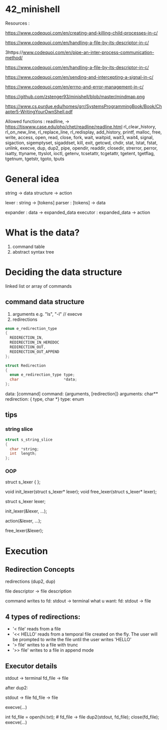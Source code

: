 # 42_minishell

Resources :

https://www.codequoi.com/en/creating-and-killing-child-processes-in-c/

https://www.codequoi.com/en/handling-a-file-by-its-descriptor-in-c/

3https://www.codequoi.com/en/pipe-an-inter-process-communication-method/

https://www.codequoi.com/en/handling-a-file-by-its-descriptor-in-c/



https://www.codequoi.com/en/sending-and-intercepting-a-signal-in-c/

https://www.codequoi.com/en/errno-and-error-management-in-c/

https://github.com/zstenger93/minishell/blob/master/mindmap.png

https://www.cs.purdue.edu/homes/grr/SystemsProgrammingBook/Book/Chapter5-WritingYourOwnShell.pdf

Allowed functions :
readline, -> https://tiswww.case.edu/php/chet/readline/readline.html
rl_clear_history, 
rl_on_new_line,
rl_replace_line, 
rl_redisplay, 
add_history,
printf, 
malloc, 
free, 
write, 
access, 
open, 
read,
close, 
fork, 
wait, 
waitpid, 
wait3, 
wait4, 
signal,
sigaction, 
sigemptyset, 
sigaddset, 
kill, 
exit,
getcwd, 
chdir, 
stat, 
lstat, fstat, unlink, execve,
dup, dup2, pipe, opendir, readdir, closedir,
strerror, perror, isatty, ttyname, ttyslot, ioctl,
getenv, tcsetattr, tcgetattr, tgetent, tgetflag,
tgetnum, tgetstr, tgoto, tputs

# General idea

string -> data structure -> action

lexer : string -> [tokens] 
parser : [tokens] -> data

expander : data -> expanded_data
executor : expanded_data -> action

# What is the data?

1. command table
2. abstract syntax tree

# Deciding the data structure

linked list or array of commands

## command data structure

1. arguments e.g. "ls", "-l" // execve
2. redirections

```c
enum e_redirection_type
{
  REDIRECTION_IN,
  REDIRECTION_IN_HEREDOC
  REDIRECTION_OUT,
  REDIRECTION_OUT_APPEND
};

struct Redirection
{
  enum e_redirection_type type;
  char                    *data;
};
```

data: [command]
command: {arguments, [redirection]}
arguments: char**
redirection: { type, char *}
type: enum

## tips

### string slice

```c
struct s_string_slice
{
  char *string;
  int  length;
};
```

### OOP

struct s_lexer
{
};

void  init_lexer(struct s_lexer* lexer);
void  free_lexer(struct s_lexer* lexer);



struct s_lexer lexer;

init_lexer(&lexer, ...);

action(&lexer, ...);

free_lexer(&lexer);


# Execution

## Redirection Concepts

redirections (dup2, dup)

file descriptor -> file description

command writes to fd: stdout -> terminal
what u want: fd: stdout -> file

## 4 types of redirections:

- '< file' reads from a file
- '<< HELLO' reads from a temporal file created on the fly. The user will be prompted to write the file until the user writes 'HELLO'
- '> file' writes to a file with trunc
- '>> file' writes to a file in append mode


## Executor details

stdout -> terminal
fd_file -> file

after dup2:

stdout -> file
fd_file -> file


execve(...)

int fd_file = open(hi.txt); # fd_file -> file
dup2(stdout, fd_file);
close(fd_file);
execve(...)
